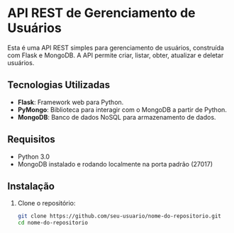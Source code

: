 # API REST de Gerenciamento de Usuários

Esta é uma API REST simples para gerenciamento de usuários, construída com Flask e MongoDB. A API permite criar, listar, obter, atualizar e deletar usuários.

## Tecnologias Utilizadas

- **Flask**: Framework web para Python.
- **PyMongo**: Biblioteca para interagir com o MongoDB a partir de Python.
- **MongoDB**: Banco de dados NoSQL para armazenamento de dados.

## Requisitos

- Python 3.0
- MongoDB instalado e rodando localmente na porta padrão (27017)

## Instalação

1. Clone o repositório:

   ```bash
   git clone https://github.com/seu-usuario/nome-do-repositorio.git
   cd nome-do-repositorio
